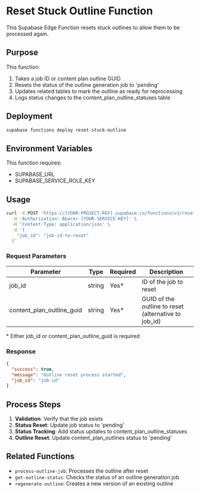 # Reset Stuck Outline Function

This Supabase Edge Function resets stuck outlines to allow them to be processed again.

## Purpose

This function:
1. Takes a job ID or content plan outline GUID
2. Resets the status of the outline generation job to 'pending'
3. Updates related tables to mark the outline as ready for reprocessing
4. Logs status changes to the content_plan_outline_statuses table

## Deployment

```bash
supabase functions deploy reset-stuck-outline
```

## Environment Variables

This function requires:
- SUPABASE_URL
- SUPABASE_SERVICE_ROLE_KEY

## Usage

```bash
curl -X POST 'https://[YOUR-PROJECT-REF].supabase.co/functions/v1/reset-stuck-outline' \
  -H 'Authorization: Bearer [YOUR-SERVICE-KEY]' \
  -H 'Content-Type: application/json' \
  -d '{
    "job_id": "job-id-to-reset"
  }'
```

### Request Parameters

| Parameter | Type | Required | Description |
|-----------|------|----------|-------------|
| job_id | string | Yes* | ID of the job to reset |
| content_plan_outline_guid | string | Yes* | GUID of the outline to reset (alternative to job_id) |

\* Either job_id or content_plan_outline_guid is required

### Response

```json
{
  "success": true,
  "message": "Outline reset process started",
  "job_id": "job-id"
}
```

## Process Steps

1. **Validation**: Verify that the job exists
2. **Status Reset**: Update job status to 'pending'
3. **Status Tracking**: Add status updates to content_plan_outline_statuses
4. **Outline Reset**: Update content_plan_outlines status to 'pending'

## Related Functions

- `process-outline-job`: Processes the outline after reset
- `get-outline-status`: Checks the status of an outline generation job
- `regenerate-outline`: Creates a new version of an existing outline